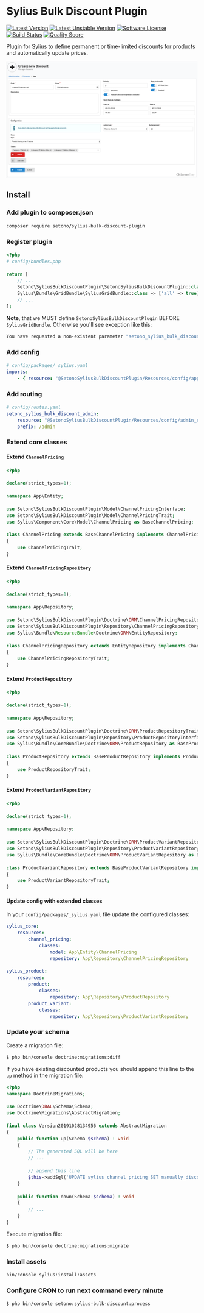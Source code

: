 # Sylius Bulk Discount Plugin

[![Latest Version][ico-version]][link-packagist]
[![Latest Unstable Version][ico-unstable-version]][link-packagist]
[![Software License][ico-license]](LICENSE)
[![Build Status][ico-github-actions]][link-github-actions]
[![Quality Score][ico-code-quality]][link-code-quality]

Plugin for Sylius to define permanent or time-limited discounts for products and automatically update prices.

![Screenshot showing specials admin page](docs/admin-create.png)

## Install

### Add plugin to composer.json

```bash
composer require setono/sylius-bulk-discount-plugin
```

### Register plugin

```php
<?php
# config/bundles.php

return [
    // ...
    Setono\SyliusBulkDiscountPlugin\SetonoSyliusBulkDiscountPlugin::class => ['all' => true],
    Sylius\Bundle\GridBundle\SyliusGridBundle::class => ['all' => true],
    // ...
];

```

**Note**, that we MUST define `SetonoSyliusBulkDiscountPlugin` BEFORE `SyliusGridBundle`.
Otherwise you'll see exception like this:

```bash
You have requested a non-existent parameter "setono_sylius_bulk_discount.model.discount.class".  
```

### Add config

```yaml
# config/packages/_sylius.yaml
imports:
    - { resource: "@SetonoSyliusBulkDiscountPlugin/Resources/config/app/config.yaml" }
```

### Add routing

```yaml
# config/routes.yaml
setono_sylius_bulk_discount_admin:
    resource: "@SetonoSyliusBulkDiscountPlugin/Resources/config/admin_routing.yaml"
    prefix: /admin
```

### Extend core classes
#### Extend `ChannelPricing`
```php
<?php

declare(strict_types=1);

namespace App\Entity;

use Setono\SyliusBulkDiscountPlugin\Model\ChannelPricingInterface;
use Setono\SyliusBulkDiscountPlugin\Model\ChannelPricingTrait;
use Sylius\Component\Core\Model\ChannelPricing as BaseChannelPricing;

class ChannelPricing extends BaseChannelPricing implements ChannelPricingInterface
{
    use ChannelPricingTrait;
}
```

#### Extend `ChannelPricingRepository`
```php
<?php

declare(strict_types=1);

namespace App\Repository;

use Setono\SyliusBulkDiscountPlugin\Doctrine\ORM\ChannelPricingRepositoryTrait;
use Setono\SyliusBulkDiscountPlugin\Repository\ChannelPricingRepositoryInterface;
use Sylius\Bundle\ResourceBundle\Doctrine\ORM\EntityRepository;

class ChannelPricingRepository extends EntityRepository implements ChannelPricingRepositoryInterface
{
    use ChannelPricingRepositoryTrait;
}
```

#### Extend `ProductRepository`
```php
<?php

declare(strict_types=1);

namespace App\Repository;

use Setono\SyliusBulkDiscountPlugin\Doctrine\ORM\ProductRepositoryTrait;
use Setono\SyliusBulkDiscountPlugin\Repository\ProductRepositoryInterface;
use Sylius\Bundle\CoreBundle\Doctrine\ORM\ProductRepository as BaseProductRepository;

class ProductRepository extends BaseProductRepository implements ProductRepositoryInterface
{
    use ProductRepositoryTrait;
}
```

#### Extend `ProductVariantRepository`
```php
<?php

declare(strict_types=1);

namespace App\Repository;

use Setono\SyliusBulkDiscountPlugin\Doctrine\ORM\ProductVariantRepositoryTrait;
use Setono\SyliusBulkDiscountPlugin\Repository\ProductVariantRepositoryInterface;
use Sylius\Bundle\CoreBundle\Doctrine\ORM\ProductVariantRepository as BaseProductVariantRepository;

class ProductVariantRepository extends BaseProductVariantRepository implements ProductVariantRepositoryInterface
{
    use ProductVariantRepositoryTrait;
}
```

#### Update config with extended classes
In your `config/packages/_sylius.yaml` file update the configured classes:

```yaml
sylius_core:
    resources:
        channel_pricing:
            classes:
                model: App\Entity\ChannelPricing
                repository: App\Repository\ChannelPricingRepository

sylius_product:
    resources:
        product:
            classes:
                repository: App\Repository\ProductRepository
        product_variant:
            classes:
                repository: App\Repository\ProductVariantRepository

```

### Update your schema

Create a migration file:

```bash
$ php bin/console doctrine:migrations:diff
```

If you have existing discounted products you should append this line to the `up` method in the migration file:
```php
<?php
namespace DoctrineMigrations;

use Doctrine\DBAL\Schema\Schema;
use Doctrine\Migrations\AbstractMigration;

final class Version20191028134956 extends AbstractMigration
{
    public function up(Schema $schema) : void
    {
        // The generated SQL will be here
        // ...
        
        // append this line
        $this->addSql('UPDATE sylius_channel_pricing SET manually_discounted = 1 WHERE original_price IS NOT NULL AND price != original_price');
    }

    public function down(Schema $schema) : void
    {
        // ...
    }
}
```

Execute migration file:
```bash
$ php bin/console doctrine:migrations:migrate
```

### Install assets

```bash
bin/console sylius:install:assets
```

### Configure CRON to run next command every minute

```bash
$ php bin/console setono:sylius-bulk-discount:process
```

[ico-version]: https://poser.pugx.org/setono/sylius-bulk-discount-plugin/v/stable
[ico-unstable-version]: https://poser.pugx.org/setono/sylius-bulk-discount-plugin/v/unstable
[ico-license]: https://poser.pugx.org/setono/sylius-bulk-discount-plugin/license
[ico-github-actions]: https://github.com/Setono/SyliusBulkDiscountPlugin/workflows/CI/badge.svg
[ico-code-quality]: https://img.shields.io/scrutinizer/g/Setono/SyliusBulkDiscountPlugin.svg?style=flat-square

[link-packagist]: https://packagist.org/packages/setono/sylius-bulk-discount-plugin
[link-github-actions]: https://github.com/Setono/SyliusBulkDiscountPlugin/actions
[link-code-quality]: https://scrutinizer-ci.com/g/Setono/SyliusBulkDiscountPlugin
